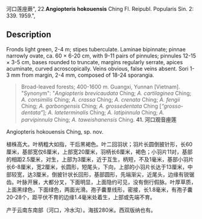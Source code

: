 河口莲座蕨",
22.**Angiopteris hokouensis** Ching Fl. Reipubl. Popularis Sin. 2: 339. 1959.",

## Description
Fronds light green, 2-4 m; stipes tuberculate. Laminae bipinnate; pinnae narrowly ovate, ca. 60 × 6-20 cm, with 9-11 pairs of pinnules; pinnules 12-15 × 3-5 cm, bases rounded to truncate, margins regularly serrate, apices acuminate, curved acroscopically. Veins obvious, false veins absent. Sori 1-3 mm from margin, 2-4 mm, composed of 18-24 sporangia.

> Broad-leaved forests; 400-1600 m. Guangxi, Yunnan [Vietnam].
  "Synonym": "*Angiopteris brevicaudata* Ching; *A. cartilaginea* Ching; *A. consimilis* Ching; *A. crassa* Ching; *A. crenata* Ching; *A. fengii* Ching; *A. garbongensis* Ching; *A. grossedentata* Ching [*“grosso-dentata”*]; *A. lateterminalis* Ching; *A. latipinnula* Ching; *A. parvipinnula* Ching; *A. taweishanensis* Ching.
**41. 河口观音座莲**

Angiopteris hokouensis Ching, sp. nov.

植株高大。叶柄粗大如指，干后黑褐色。叶二回羽状；羽片长圆倒披针形，长60厘米，基部宽仅6厘米，上部宽20厘米，羽柄长6厘米，褐色；小羽片11对，基部的相距2.5厘米，对生，上部为3厘米，近于互生，柄短，不及1毫米，基部小羽片长6-8厘米，宽2厘米，长圆形，短尾头，下向，上部的小羽片长达于13厘米，中部较宽，达3厘米，倒披针状长回形，基部圆形，先端渐尖，近尾头，边缘有锐锯齿。叶脉开展，大都分叉，下面明显，上面隐约可见，没有倒行假脉。叶厚草质，上面黑绿色，下面绿色，两面光滑。孢子囊羣线形，密接，长1.8毫米，有孢子囊20-28个，距平伏不育的边缘1.4毫米处着生，上部或先端不育。

产于云南东南部（河口，冷水沟）。海拔280米。西双版纳也有。
